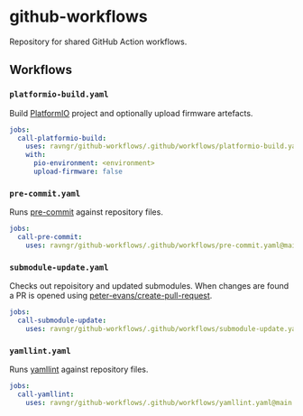 # github-workflows
Repository for shared GitHub Action workflows.

## Workflows

### `platformio-build.yaml`
Build [PlatformIO](https://platformio.org/) project and optionally upload firmware artefacts.

```yaml
jobs:
  call-platformio-build:
    uses: ravngr/github-workflows/.github/workflows/platformio-build.yaml@main
    with:
      pio-environment: <environment>
      upload-firmware: false
```

### `pre-commit.yaml`
Runs [pre-commit](https://pre-commit.com/) against repository files.

```yaml
jobs:
  call-pre-commit:
    uses: ravngr/github-workflows/.github/workflows/pre-commit.yaml@main
```

### `submodule-update.yaml`
Checks out repoisitory and updated submodules. When changes are found a PR is opened using [peter-evans/create-pull-request](https://github.com/peter-evans/create-pull-request).

```yaml
jobs:
  call-submodule-update:
    uses: ravngr/github-workflows/.github/workflows/submodule-update.yaml@main
```

### `yamllint.yaml`
Runs [yamllint](https://www.yamllint.com/) against repository files.

```yaml
jobs:
  call-yamllint:
    uses: ravngr/github-workflows/.github/workflows/yamllint.yaml@main
```
